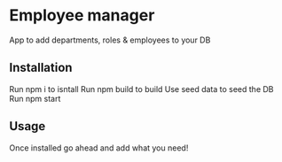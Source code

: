 # Employee manager

App to add departments, roles & employees to your DB

## Installation
Run npm i to isntall
Run npm build to build
Use seed data to seed the DB
Run npm start 

## Usage

Once installed go ahead and add what you need!

